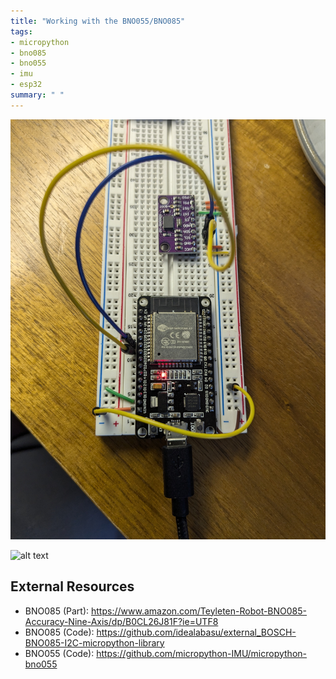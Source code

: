 ```yaml
---
title: "Working with the BNO055/BNO085"
tags:
- micropython
- bno085
- bno055
- imu
- esp32
summary: " "
---
```


![alt text](PXL_20241105_175640358.jpg) 

![alt text](PXL_20241105_175651746.MP.jpg)

## External Resources

* BNO085 (Part): <https://www.amazon.com/Teyleten-Robot-BNO085-Accuracy-Nine-Axis/dp/B0CL26J81F?ie=UTF8>
* BNO085 (Code): <https://github.com/idealabasu/external_BOSCH-BNO085-I2C-micropython-library>
* BNO055 (Code): <https://github.com/micropython-IMU/micropython-bno055>